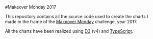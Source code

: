 #Makeover Monday 2017

This repository contains all the source code used to create the charts I made in the frame of the [Makeover Monday](http://www.makeovermonday.co.uk/) challenge, year 2017.

All the charts have been realized using [D3](https://d3js.org) (v4) and [TypeScript](https://www.typescriptlang.org/).